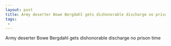 ```yaml
---
layout: post
title: Army deserter Bowe Bergdahl gets dishonorable discharge no prison time  Breitbart
tags:
 -
---
```

Army deserter Bowe Bergdahl gets dishonorable discharge no prison time
